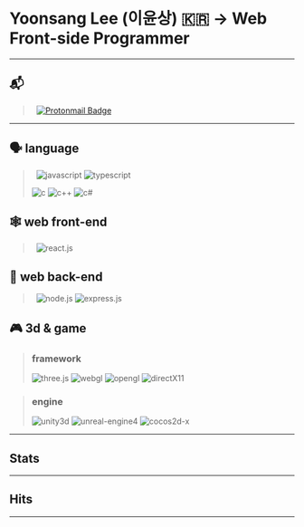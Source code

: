 # Yoonsang Lee (이윤상) 🇰🇷 -> Web Front-side Programmer

---

## 📬

> &nbsp;
> [![Protonmail Badge][mail-link]](mailto:highp0912@pm.me)
> &nbsp;

---

## 🗣️ language

> &nbsp;
> ![javascript][javascript-badge] ![typescript][typescript-badge]
> 
> ![c][c-badge] ![c++][c++-badge] ![c#][c#-badge]
> &nbsp;

## 🕸️ web front-end

> &nbsp;
> ![react.js][react.js-badge]
> &nbsp;

## 🎒 web back-end

> &nbsp;
> ![node.js][node.js-badge] ![express.js][express.js-badge]
> &nbsp;

## 🎮 3d & game

> ### framework
> ![three.js][three.js-badge] ![webgl][webgl-badge] ![opengl][opengl-badge] ![directX11][directx11-badge]
> &nbsp;

> ### engine
> ![unity3d][unity3d-badge] ![unreal-engine4][unreal-engine4-badge] ![cocos2d-x][cocos2d-x-badge]
> &nbsp;

---

## Stats

<!-- ![olcw78's github stats][github-stats] -->

---

## Hits 
<!-- ![Hits][hits-link] -->

---

<!-- Contacts -->
[mail-link]: https://img.shields.io/badge/protonmail-8B89CC?style=flat-square&badge=Protonmail&badgeColor=white&link=mailto:highp0912@pm.me

<!-- Résumé link -->
[resume-in-korean]: https://www.notion.so/0d936c807bdd4cdeb0a5c420ecaa7da5

<!-- language -->
[javascript-badge]: https://img.shields.io/badge/_-F7DF1E?logo=javascript&logoColor=black
[typescript-badge]: https://img.shields.io/badge/_-3178C6?logo=typescript&logoColor=white
[c-badge]: https://img.shields.io/badge/C-A8B9CC "c badge alt"
[c++-badge]: https://img.shields.io/badge/C++-00599C "c++ badge alt" 
[c#-badge]: https://img.shields.io/badge/csharp-239120 "c# badge alt"

<!-- skill: web front-end -->
[react.js-badge]: https://img.shields.io/badge/react-61DAFB?logo=react&logoColor=black

<!-- skill: web back-end -->
[node.js-badge]: https://img.shields.io/badge/node.js-339933?badge=node.js&badgeColor=white "node.js badge alt"
[express.js-badge]: https://img.shields.io/badge/express.js-000000?badge=express&badgeColor=white "express.js badge alt"

<!-- skill: 3d & game -->
[three.js-badge]: https://img.shields.io/badge/three.js-000000?badge=three.js&badgeColor=white
[webgl-badge]: https://img.shields.io/badge/webGL-990000?&logo=webgl&logoColor=white "webgl badge alt"
[opengl-badge]: https://img.shields.io/badge/openGL-5586A4?&logo=opengl&logoColor=white "opengl badge alt"
[directx11-badge]: https://img.shields.io/badge/directX11-00599C "directx 11 badge alt"
[unity3d-badge]: https://img.shields.io/badge/unity3d-000000?logo=unity&logoColor=white "unity3d badge alt"
[unreal-engine4-badge]: https://img.shields.io/badge/Unreal_Engine4-313131 "unreal engine 4 badge alt"
[cocos2d-x-badge]: https://img.shields.io/badge/cocos2dx-313131?logo=cocos "cocos2dx badget alt"

<!-- github stats -->
[github-stats]: https://github-readme-stats.vercel.app/api?username=olcw78&show_icons=true

[hits-link]: https://hits.seeyoufarm.com/api/count/incr/badge.svg?url=https%3A%2F%2Fgithub.com%2Folcw78%2Fhit-counter&count_bg=%23FF00E7&title_bg=%2300B5D5&icon=verizon.svg&icon_color=%23000000&title=Hits&edge_flat=false(https://hits.seeyoufarm.com)
